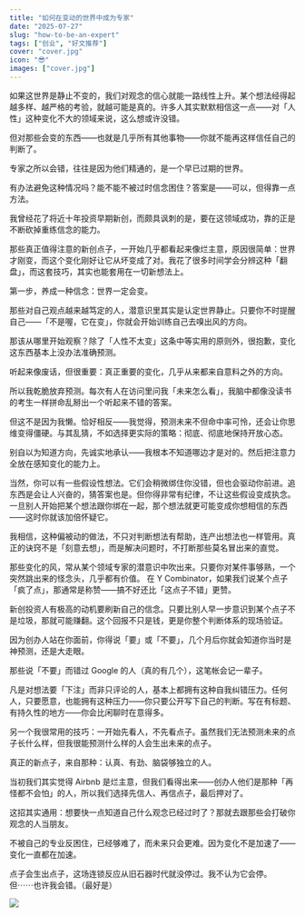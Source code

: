 ```yaml
---
title: "如何在变动的世界中成为专家"
date: "2025-07-27"
slug: "how-to-be-an-expert"
tags: ["创业", "好文推荐"]
cover: "cover.jpg"
icon: "😎"
images: ["cover.jpg"]
---
```

如果这世界是静止不变的，我们对观念的信心就能一路线性上升。某个想法经得起越多样、越严格的考验，就越可能是真的。许多人其实默默相信这一点——对「人性」这种变化不大的领域来说，这么想或许没错。



但对那些会变的东西——也就是几乎所有其他事物——你就不能再这样信任自己的判断了。



专家之所以会错，往往是因为他们精通的，是一个早已过期的世界。



有办法避免这种情况吗？能不能不被过时信念困住？答案是——可以，但得靠一点方法。



我曾经花了将近十年投资早期新创，而颇具讽刺的是，要在这领域成功，靠的正是不断砍掉重练信念的能力。



那些真正值得注意的新创点子，一开始几乎都看起来像烂主意，原因很简单：世界才刚变，而这个变化刚好让它从坏变成了对。我花了很多时间学会分辨这种「翻盘」，而这套技巧，其实也能套用在一切新想法上。



第一步，养成一种信念：世界一定会变。



那些对自己观点越来越笃定的人，潜意识里其实是认定世界静止。只要你不时提醒自己——「不是喔，它在变」，你就会开始训练自己去嗅出风的方向。



那该从哪里开始观察？除了「人性不太变」这条中等实用的原则外，很抱歉，变化这东西基本上没办法准确预测。



听起来像废话，但很重要：真正重要的变化，几乎从来都来自意料之外的方向。



所以我乾脆放弃预测。每次有人在访问里问我「未来怎么看」，我脑中都像没读书的考生一样拼命乱掰出一个听起来不错的答案。



但这不是因为我懒。恰好相反——我觉得，预测未来不但命中率可怜，还会让你思维变得僵硬。与其乱猜，不如选择更实际的策略：彻底、彻底地保持开放心态。



别自以为知道方向，先诚实地承认——我根本不知道哪边才是对的。然后把注意力全放在感知变化的能力上。



当然，你可以有一些假设性想法。它们会稍微绑住你没错，但也会驱动你前进。追东西是会让人兴奋的，猜答案也是。但你得非常有纪律，不让这些假设变成执念。
一旦别人开始把某个想法跟你绑在一起，那个想法就更可能变成你想相信的东西——这时你就该加倍怀疑它。



我相信，这种偏被动的做法，不只对判断想法有帮助，连产出想法也一样管用。真正的诀窍不是「刻意去想」，而是解决问题时，不打断那些莫名冒出来的直觉。



那些变化的风，常从某个领域专家的潜意识中吹出来。只要你对某件事够熟，一个突然跳出来的怪念头，几乎都有价值。
在 Y Combinator，如果我们说某个点子「疯了点」，那通常是称赞——搞不好还比「这点子不错」更赞。



新创投资人有极高的动机要刷新自己的信念。只要比别人早一步意识到某个点子不是垃圾，那就可能赚翻。这个回报不只是钱，更是你整个判断体系的现场验证。



因为创办人站在你面前，你得说「要」或「不要」，几个月后你就会知道你当时是神预测，还是大走眼。



那些说「不要」而错过 Google 的人（真的有几个），这笔帐会记一辈子。



凡是对想法要「下注」而非只评论的人，基本上都拥有这种自我纠错压力。任何人，只要愿意，也能拥有这种压力——你只要公开写下自己的判断。写在有标题、有持久性的地方——你会比闲聊时在意得多。



另一个我很常用的技巧：一开始先看人，不先看点子。虽然我们无法预测未来的点子长什么样，但我很能预测什么样的人会生出未来的点子。



真正的新点子，来自那种：认真、有劲、脑袋够独立的人。



当初我们其实觉得 Airbnb 是烂主意，但我们看得出来——创办人他们是那种「再怪都不会怕」的人，所以我们选择先信人、再信点子，最后押对了。



这招其实通用：想要快一点知道自己什么观念已经过时了？那就去跟那些会打破你观念的人当朋友。



不被自己的专业反困住，已经够难了，而未来只会更难。因为变化不是加速了——变化一直都在加速。



点子会生出点子，这场连锁反应从旧石器时代就没停过。我不认为它会停。
但⋯⋯也许我会错。（最好是）




![](https://prod-files-secure.s3.us-west-2.amazonaws.com/112d0858-5090-4d34-a606-b75eb8d65fd2/46476355-9cf3-4e99-9b7a-3531bc426380/1000202064.png?X-Amz-Algorithm=AWS4-HMAC-SHA256&X-Amz-Content-Sha256=UNSIGNED-PAYLOAD&X-Amz-Credential=ASIAZI2LB466433JUEV3%2F20250827%2Fus-west-2%2Fs3%2Faws4_request&X-Amz-Date=20250827T091401Z&X-Amz-Expires=3600&X-Amz-Security-Token=IQoJb3JpZ2luX2VjEDEaCXVzLXdlc3QtMiJHMEUCIHxHCigiRHw4OXusXOP9xGkkKPnUnNwWcSQfwlBoadqWAiEAjtoWmdPmkTDUXAjCmlMUE%2B031BCCxNwVMaJnnvlbBegqiAQIiv%2F%2F%2F%2F%2F%2F%2F%2F%2F%2FARAAGgw2Mzc0MjMxODM4MDUiDPc%2BTw0nxz4%2BdhIDVircA7RUEPiuPaub1Hnu0nmZoB1QzIPUUTZGRjFNkC3RVApOd%2B48TnbgkFOb2KaH%2FkjKO1qlQaQRkZngaUQ4re9s069ipcC7ugLyYfhB%2FreUCH8%2BdBvPrx6qWaot3biozSU%2FjMGbPYLiet20ntlr6LDWI3RVj9rrT%2BFj%2F2xjU3BR9Q2yxGs%2BOCOnj5MD8LWgZpHVuZrqTZqnvVIUi2Vf56HcoozAhr%2BrpOz9wIKnExtunveXUttP4LbDDhJXUKMSP909xSpJ9Vz5hemEUvOg2wN23%2FF%2BlEdidDEGHDKg1iHWdrPKu1uimK9soqT5fj7e6iR%2FpN%2FTM7JQFrFgPA2Zn6%2F3Eu1TAoODbTgeONkEI0KUk17gEKZKSQufUKX3Sm2DWr4zzsRuVn6s9s5US3%2FLxnsVOaOpzmafEAtmBVlgWI%2FMT0boHyXtolIKSwRdhyRzQvtpAxYpEZDEavvjIXSD%2Bs5yD5X7qbGOAYAVi5IjY2kQT0P146KTbBAh8PTQ01%2B7K5jB2QTyGkpXKcCslz%2B8hqkXOyhnQlnCLJZ2LU4BhEw8T7qPMd8jujg%2BeHp%2Bm2WfErH2qsvflFPQVXydJ6dzPv2b5wntQxhEJuZw%2BfqxPeg0woJ%2BXZTb5s6okhRC7voFMK2Cu8UGOqUBPAoPU40WkLr6uT4pwDctuyH3BghejI1LXeP4RqCi%2FTydDgesRizmafDXU4RwwGdvYcckyND3m4M6%2BmDDhEpfLFAuhpAIFXYfGUmCEpnE2LevDoAiHmVMnYEgdScxU7bBOT2%2FOa7%2BUagKOl2mRx6WdtpRjD6ivMzIBn6xPIv4QQVe%2F2k4AKFyvDIesPw3kLNHwADEWCvS8OcO0aI2mZQfGa%2BsLrAj&X-Amz-Signature=3b75638c6e0debe7ba14c9c5df3d0580b88f0da5d6b1576d245367ed9a9ff505&X-Amz-SignedHeaders=host&x-amz-checksum-mode=ENABLED&x-id=GetObject)

